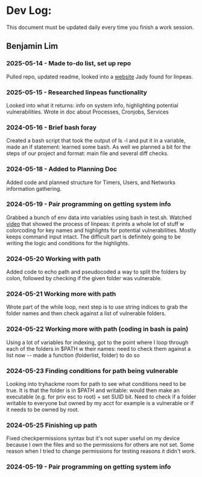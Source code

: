 # Dev Log:

This document must be updated daily every time you finish a work session.

## Benjamin Lim

### 2025-05-14 - Made to-do list, set up repo
Pulled repo, updated readme, looked into a [website](https://book.hacktricks.wiki/en/linux-hardening/privilege-escalation/index.html#useful-software) Jady found for linpeas.

### 2025-05-15 - Researched linpeas functionality
Looked into what it returns: info on system info, highlighting potential vulnerabilities.
Wrote in doc about Processes, Cronjobs, Services

### 2024-05-16 - Brief bash foray
Created a bash script that took the output of ls -l and put it in a variable, made an if statement: learned some bash. As well we planned a bit for the steps of our project and format: main file and several diff checks.

### 2024-05-18 - Added to Planning Doc
Added code and planned structure for Timers, Users, and Networks information gathering.

### 2024-05-19 - Pair programming on getting system info
Grabbed a bunch of env data into variables using bash in test.sh.
Watched [video](https://asciinema.org/a/309566) that showed the process of linpeas: it prints a whole lot of stuff w colorcoding for key names and highlights for potential vulnerabilities. Mostly keeps command input intact. The difficult part is definitely going to be writing the logic and conditions for the highlights.

### 2024-05-20 Working with path
Added code to echo path and pseudocoded a way to split the folders by colon, followed by checking if the given folder was vulnerable.

### 2024-05-21 Working more with path
Wrote part of the while loop, next step is to use string indices to grab the folder names and then check against a list of vulnerable folders.

### 2024-05-22 Working more with path (coding in bash is pain)
Using a lot of variables for indexing, got to the point where I loop through each of the folders in $PATH w their names: need to check them against a list now -- made a function (folderlist, folder) to do so

### 2024-05-23 Finding conditions for path being vulnerable
Looking into tryhackme room for path to see what conditions need to be true. It is that the folder is in $PATH and writable: would then make an executable (e.g. for priv esc to root) + set SUID bit. Need to check if a folder writable to everyone but owned by my acct for example is a vulnerable or if it needs to be owned by root.

### 2024-05-25 Finishing up path
Fixed checkpermissions syntax but it's not super useful on my device because I own the files and so the permissions for others are not set. Some reason when I tried to change permissions for testing reasons it didn't work.

### 2024-05-19 - Pair programming on getting system info
